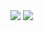 <div style="display: flex; flex-direction: row;">
 <div style="text-align: middle">
 <img class="img" src="https://github-readme-stats.vercel.app/api?username=lakP44&show_icons=true&theme=radical" />
 <img class="img" src="https://github-readme-stats.vercel.app/api/top-langs/?username=lakP44&theme=radical&layout=compact" />
 </div>
</div>

<!--**lakP44/lakP44** is a ✨ _special_ ✨ repository because its `README.md` (this file) appears on your GitHub profile.

Here are some ideas to get you started:

- 🔭 I’m currently working on ...
- 🌱 I’m currently learning ...
- 👯 I’m looking to collaborate on ...
- 🤔 I’m looking for help with ...
- 💬 Ask me about ...
- 📫 How to reach me: ...
- 😄 Pronouns: ...
- ⚡ Fun fact: ...
-->
